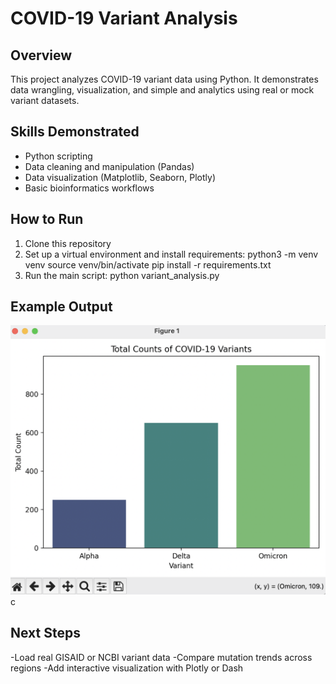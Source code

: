 # COVID-19 Variant Analysis

## Overview
This project analyzes COVID-19 variant data using Python.  It demonstrates data wrangling, visualization, and simple and analytics using real or mock variant datasets.

## Skills Demonstrated
- Python scripting
- Data cleaning and manipulation (Pandas)
- Data visualization (Matplotlib, Seaborn, Plotly)
- Basic bioinformatics workflows

## How to Run
1. Clone this repository
2. Set up a virtual environment and install requirements:
 python3 -m venv venv
 source venv/bin/activate
 pip install -r requirements.txt
3. Run the main script:
 python variant_analysis.py

## Example Output
![COVID Variant Graph](graph_screenshot.png)
c

## Next Steps
 -Load real GISAID or NCBI variant data
 -Compare mutation trends across regions
 -Add interactive visualization with Plotly or Dash
